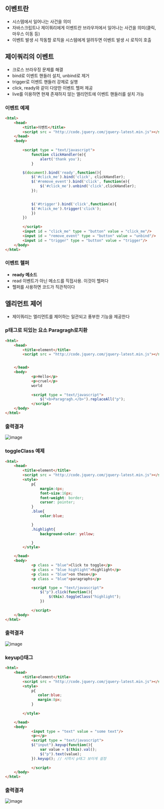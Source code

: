 ## 이벤트란
- 시스템에서 일어나는 사건을 의미
- 자바스크립트나 제이쿼리에게 이벤트란 브라우저에서 일어나는 사건을 의미(클릭, 마우스 이동 등)
- 이벤트 발생 시 작동할 로직을 시스템에게 알려두면 이벤트 발생 시 로직이 호출

## 제이쿼리의 이벤트
- 크로스 브라우징 문제를 해결
- bind로 이벤트 핸들러 설치, unbind로 제거
- trigger로 이벤트 핸들러 강제로 실행
- click, ready와 같이 다양한 이벤트 헬퍼 제공
- live를 이용하면 현재 존재하지 않는 엘리먼트에 이벤트 핸들러를 설치 가능

### 이벤트 예제
```html
<html>
    <head>
        <title>이벤트</title>
        <script src = "http://code.jquery.com/jquery-latest.min.js"></script>
    </head>
    <body>
        
        <script type = "text/javascript">
            function clickHandler(e){
                alert('thank you');
            }

        $(document).bind('ready',function(){
            $('#click_me').bind('click', clickHandler);
            $('#remove_event').bind('click', function(e){
                $('#click_me').unbind('click',clickHandler);
            });
           

            $('#trigger').bind('click',function(e){
            $('#click_me').trigger('click');
            })
        })
           
        </script>
        <input id = "click_me" type = "button" value = "click_me"/>
        <input id = "remove_event" type = "button" value = "unbind"/>
        <input id = "trigger" type = "button" value = "trigger"/>
    </body>
</html>
```

### 이벤트 헬퍼
- **ready 메소드**
- read 이벤트가 아닌 메소드를 직접사용. 이것이 헬퍼다
- 헬퍼를 사용하면 코드가 직관적이다

## 엘리먼트 제어
- 제이쿼리는 엘리먼트를 제어하는 일관되고 풍부한 기능을 제공한다

### p태그로 되있는 요소 Paragragh로치환
```html
<html>
    <head>
        <title>element</title>
        <script src = "http://code.jquery.com/jquery-latest.min.js"></script>


    </head>
    <body>
            <p>Hello</p>
            <p>cruel</p>
            world
                            
            <script type = "text/javascript">
                $("<b>Paragragh.</b>").replaceAll("p");
            </script>
    </body>
</html>
```

### 출력결과
![image](https://user-images.githubusercontent.com/82345970/168530121-e72f4bb2-04db-4b89-86e3-5241be1d780f.png)

### toggleClass 예제
```html
<html>
    <head>
        <title>element</title>
        <script src = "http://code.jquery.com/jquery-latest.min.js"></script>
        <style>
            p{
                margin:4px;
                font-size:16px;
                font-weight: border;
                cursor: pointer;
            }
            .blue{
                color:blue;

            }
            .highlight{
                background-color: yellow;

            }
        </style>

    </head>
    <body>
            <p class = "blue">Click to toggle</p>
            <p class = "blue highlight">highlight</p>
            <p class = "blue">on these</p>
            <p class = "blue">paragraphs</p>

            <script type = "text/javascript">
                $("p").click(function(){
                    $(this).toggleClass("highlight");
                })
                
            </script>
    </body>
</html>
```

### 출력결과
![image](https://user-images.githubusercontent.com/82345970/168531871-c5a01f30-1d3e-465a-b355-1e85d3ba83a7.png)


### keyup()태그
```html
<html>
    <head>
        <title>element</title>
        <script src = "http://code.jquery.com/jquery-latest.min.js"></script>
        <style>
            p{
               color:blue;
               margin:8px;
            }
           
        </style>

    </head>
    <body>
            <input type = "text" value = "some text"/>
            <p></p>
            <script type = "text/javascript">
            $("input").keyup(function(){
                var value = $(this).val();
                $("p").text(value);
            }).keyup(); // 시작시 p태그 보이게 설정 
                
            </script>
    </body>
</html>
```

### 출력결과
![image](https://user-images.githubusercontent.com/82345970/168533526-2af54d79-00a2-42e7-98cf-9e563c54086b.png)

